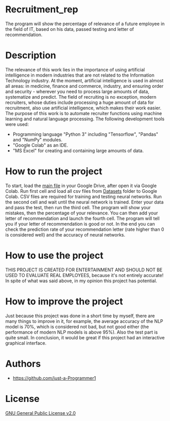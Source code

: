 # Recruitment_rep
The program will show the percentage of relevance of a future employee in the field of IT, based on his data, passed testing and letter of recommendation.

# Description
The relevance of this work lies in the importance of using artificial intelligence in modern industries that are not related to the Information Technology industry. At the moment, artificial intelligence is used in almost all areas: in medicine, finance and commerce, industry, and ensuring order and security - wherever you need to process large amounts of data, systematize and predict. The field of recruiting is no exception, modern recruiters, whose duties include processing a huge amount of data for recruitment, also use artificial intelligence, which makes their work easier.
The purpose of this work is to automate recruiter functions using machine learning and natural language processing.
The following development tools were used:
- Programming language "Python 3" including "Tensorflow", "Pandas" and "NumPy" modules.
- "Google Colab" as an IDE.
- "MS Excel" for creating and containing large amounts of data.

# How to run the project
To start, load the [main file](Main.ipynb) in your Google Drive, after open it via Google Colab.
Run first cell and load all csv files from [Datasets](Datasets) folder to Google Colab. CSV files are required for training and testing neural networks.
Run the second cell and wait until the neural network is trained.
Enter your data and pass the test, then run the third cell. The program will show your mistakes, then the percentage of your relevance.
You can then add your letter of recommendation and launch the fourth cell. The program will tell you if your letter of recommendation is good or not.
In the end you can check the prediction rate of your recommendation letter (rate higher than 0 is considered well) and the accuracy of neural networks.

# How to use the project
THIS PROJECT IS CREATED FOR ENTERTAINMENT AND SHOULD NOT BE USED TO EVALUATE REAL EMPLOYEES, because it's not entirely accurate!
In spite of what was said above, in my opinion this project has potential.

# How to improve the project
Just because this project was done in a short time by myself, there are many things to improve in it, for example, the average accuracy of the NLP model is 70%, which is considered not bad, but not good either (the performance of modern NLP models is above 95%). Also the test part is quite small. In conclusion, it would be great if this project had an interactive graphical interface.

# Authors
- https://github.com/just-a-Programmer1

# License
[GNU General Public License v2.0](LICENSE)
